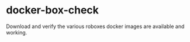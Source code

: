 # docker-box-check 

Download and verify the various roboxes docker images are available and working.

